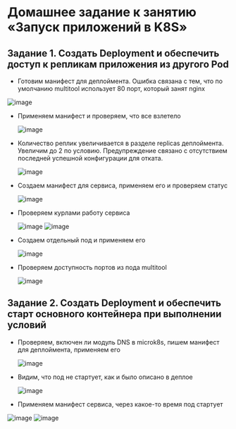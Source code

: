 # Домашнее задание к занятию «Запуск приложений в K8S»

## Задание 1. Создать Deployment и обеспечить доступ к репликам приложения из другого Pod

- Готовим манифест для деплоймента. Ошибка связана с тем, что по умолчанию multitool использует 80 порт, который занят nginx

 ![image](https://github.com/user-attachments/assets/ce998f07-8d6e-4801-a31a-ae5d729c6b5e)

- Применяем манифест и проверяем, что все взлетело

  ![image](https://github.com/user-attachments/assets/e306fd85-d217-4363-afad-d5ad9aeab456)

- Количество реплик увеличивается в разделе replicas деплоймента. Увеличим до 2 по условию. Предупреждение связано с отсутствием последней успешной конфигурации для отката.

  ![image](https://github.com/user-attachments/assets/047f03fb-89e7-49d3-8f27-233e070db407)

- Создаем манифест для сервиса, применяем его и проверяем статус

  ![image](https://github.com/user-attachments/assets/7fe5c516-6cd6-4776-8dac-63cd1800247f)

- Проверяем курлами работу сервиса

  ![image](https://github.com/user-attachments/assets/1bcf5de8-8cd2-4c9c-8a70-377d3e8fe522)
  ![image](https://github.com/user-attachments/assets/9b6f1dd3-811b-4922-aef5-31a3b34ed9ff)

- Создаем отдельный под и применяем его

  ![image](https://github.com/user-attachments/assets/7189738a-e535-482c-a29f-7589439808bb)

- Проверяем доступность портов из пода multitool

  ![image](https://github.com/user-attachments/assets/ab57aa36-cdc0-433b-9fa2-e0404b5e80c8)


## Задание 2. Создать Deployment и обеспечить старт основного контейнера при выполнении условий

- Проверяем, включен ли модуль DNS в microk8s, пишем манифест для деплоймента, применяем его

  ![image](https://github.com/user-attachments/assets/352a09c6-1de4-49c0-ac67-06bdad12bed8)

- Видим, что под не стартует, как и было описано в деплое

  ![image](https://github.com/user-attachments/assets/5eec24e6-59b0-4a70-b16e-b90b265067db)

- Применяем манифест сервиса, через какое-то время под стартует

![image](https://github.com/user-attachments/assets/0707d697-2120-4812-9d85-332821ef067a)
![image](https://github.com/user-attachments/assets/0b55f28b-a773-4b2d-9589-db07c9caa82d)
